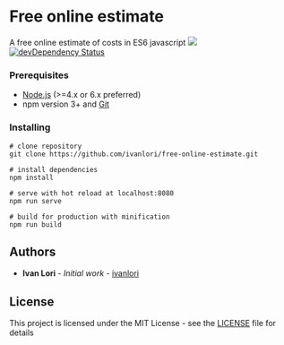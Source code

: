 # Free online estimate

A free online estimate of costs in ES6 javascript
![](https://img.shields.io/github/license/ivanlori/free-online-estimate.svg)
[![devDependency Status](https://david-dm.org/ivanlori/free-online-estimate/dev-status.svg)](https://david-dm.org/ivanlori/free-online-estimate#info=devDependencies)

### Prerequisites

- [Node.js](https://nodejs.org/en/) (>=4.x or 6.x preferred)
- npm version 3+ and [Git](https://git-scm.com/)

### Installing

```
# clone repository
git clone https://github.com/ivanlori/free-online-estimate.git

# install dependencies
npm install

# serve with hot reload at localhost:8080
npm run serve

# build for production with minification
npm run build

```

## Authors

* **Ivan Lori** - *Initial work* - [ivanlori](https://github.com/ivanlori)

## License

This project is licensed under the MIT License - see the [LICENSE](LICENSE) file for details
